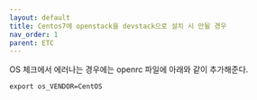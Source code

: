 ```yaml
---
layout: default
title: Centos7에 openstack을 devstack으로 설치 시 안될 경우
nav_order: 1
parent: ETC
---
```

                

OS 체크에서 에러나는 경우에는 openrc 파일에 아래와 같이 추가해준다.

```
export os_VENDOR=CentOS
```